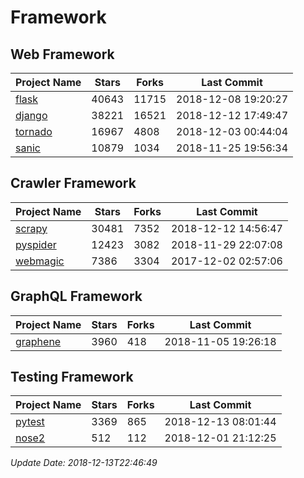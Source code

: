 # Framework

## Web Framework

| Project Name | Stars | Forks | Last Commit |
| ------------ | ----- | ----- | ----------- |
| [flask](https://github.com/pallets/flask) | 40643 | 11715 | 2018-12-08 19:20:27 |
| [django](https://github.com/django/django) | 38221 | 16521 | 2018-12-12 17:49:47 |
| [tornado](https://github.com/tornadoweb/tornado) | 16967 | 4808 | 2018-12-03 00:44:04 |
| [sanic](https://github.com/huge-success/sanic) | 10879 | 1034 | 2018-11-25 19:56:34 |

## Crawler Framework

| Project Name | Stars | Forks | Last Commit |
| ------------ | ----- | ----- | ----------- |
| [scrapy](https://github.com/scrapy/scrapy) | 30481 | 7352 | 2018-12-12 14:56:47 |
| [pyspider](https://github.com/binux/pyspider) | 12423 | 3082 | 2018-11-29 22:07:08 |
| [webmagic](https://github.com/code4craft/webmagic) | 7386 | 3304 | 2017-12-02 02:57:06 |

## GraphQL Framework

| Project Name | Stars | Forks | Last Commit |
| ------------ | ----- | ----- | ----------- |
| [graphene](https://github.com/graphql-python/graphene) | 3960 | 418 | 2018-11-05 19:26:18 |

## Testing Framework

| Project Name | Stars | Forks | Last Commit |
| ------------ | ----- | ----- | ----------- |
| [pytest](https://github.com/pytest-dev/pytest) | 3369 | 865 | 2018-12-13 08:01:44 |
| [nose2](https://github.com/nose-devs/nose2) | 512 | 112 | 2018-12-01 21:12:25 |

*Update Date: 2018-12-13T22:46:49*